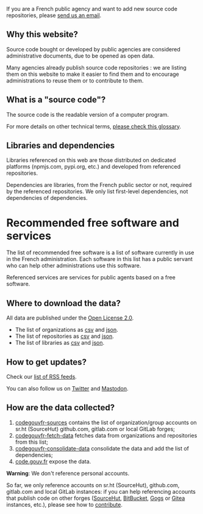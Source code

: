 <div class="fr-highlight">
  <p>If you are a French public agency and want to add new source code repositories, please <a href="mailto:logiciels-libres@data.gouv.fr">send us an email</a>.
  </p>
</div>

## Why this website?

Source code bought or developed by public agencies are considered administrative documents, due to be opened as open data.

Many agencies already publish source code repositories : we are listing them on this website to make it easier to find them and to encourage administrations to reuse them or to contribute to them.

## What is a "source code"?

The source code is the readable version of a computer program.

For more details on other technical terms, [please check this glossary](https://man.sr.ht/~etalab/logiciels-libres/glossary.en.md).

## Libraries and dependencies

Libraries referenced on this web are those distributed on dedicated platforms (npmjs.com, pypi.org, etc.) and developed from referenced repositories.

Dependencies are libraries, from the French public sector or not, required by the referenced repositories.  We only list first-level dependencies, not dependencies of dependencies.

# Recommended free software and services

The list of recommended free software is a list of software currently in use in the French administration.  Each software in this list has a public servant who can help other administrations use this software.

Referenced services are services for public agents based on a free software.

## Where to download the data?

All data are published under the [Open License 2.0](https://spdx.org/licenses/etalab-2.0.html).

- The list of organizations as [csv](/data/organizations/csv/all.csv) and [json](/data/organizations/json/all.json).
- The list of repositories as [csv](/data/repositories/csv/all.csv) and [json](/data/repositories/json/all.json).
- The list of libraries as [csv](/data/libraries/csv/all.csv) and [json](/data/libraries/json/all.json).

## How to get updates?

Check our [list of RSS feeds](/#/feeds).

You can also follow us on [Twitter](https://twitter.com/codegouvfr) and [Mastodon](https://mastodon.social/@codegouvfr).

## How are the data collected?

1. [codegouvfr-sources](https://git.sr.ht/~etalab/codegouvfr-sources) contains the list of organization/group accounts on sr.ht (SourceHut) github.com, gitlab.com or local GitLab forges;
2. [codegouvfr-fetch-data](https://git.sr.ht/~etalab/codegouvfr-fetch-data) fetches data from organizations and repositories from this list;
3. [codegouvfr-consolidate-data](https://git.sr.ht/~etalab/codegouvfr-consolidate-data) consolidate the data and add the list of dependencies;
4. [code.gouv.fr](https://git.sr.ht/~etalab/code.gouv.fr) expose the data.

**Warning**: We don't reference personal accounts.

So far, we only reference accounts on sr.ht (SourceHut), github.com, gitlab.com and local GitLab instances: if you can help referencing accounts that publish code on other forges ([SourceHut](https://sourcehut.org/), [BitBucket](https://bitbucket.org), [Gogs](https://gogs.io) or [Gitea](https://gitea.io) instances, etc.), please see how to [contribute](https://git.sr.ht/~etalab/codegouvfr-fetch-data).
